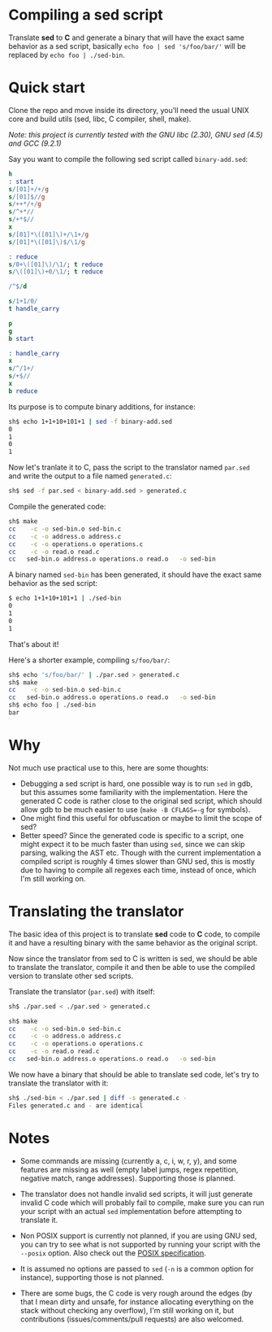 # Compiling a sed script

Translate **sed** to **C** and generate a binary that will have the exact same
behavior as a sed script, basically `echo foo | sed 's/foo/bar/'` will be
replaced by `echo foo | ./sed-bin`.

# Quick start

Clone the repo and move inside its directory, you'll need the usual UNIX
core and build utils (sed, libc, C compiler, shell, make).

*Note: this project is currently tested with the GNU libc (2.30), GNU sed (4.5)
and GCC (9.2.1)*

Say you want to compile the following sed script called `binary-add.sed`:
```sed
h
: start
s/[01]+/+/g
s/[01]$//g
s/++*/+/g
s/^+*//
s/+*$//
x
s/[01]*\([01]\)+/\1+/g
s/[01]*\([01]\)$/\1/g

: reduce
s/0+\([01]\)/\1/; t reduce
s/\([01]\)+0/\1/; t reduce

/^$/d

s/1+1/0/
t handle_carry

p
g
b start

: handle_carry
x
s/^/1+/
s/+$//
x
b reduce
```

Its purpose is to compute binary additions, for instance:

```sh
sh$ echo 1+1+10+101+1 | sed -f binary-add.sed
0
1
0
1
```

Now let's tranlate it to C, pass the script to the translator named `par.sed`
and write the output to a file named `generated.c`:

```sh
sh$ sed -f par.sed < binary-add.sed > generated.c
```

Compile the generated code:

```sh
sh$ make
cc    -c -o sed-bin.o sed-bin.c
cc    -c -o address.o address.c
cc    -c -o operations.o operations.c
cc    -c -o read.o read.c
cc   sed-bin.o address.o operations.o read.o   -o sed-bin
```

A binary named `sed-bin` has been generated, it should have the exact same
behavior as the sed script:

```sh
$ echo 1+1+10+101+1 | ./sed-bin
0
1
0
1
```

That's about it!

Here's a shorter example, compiling `s/foo/bar/`:

```sh
sh$ echo 's/foo/bar/' | ./par.sed > generated.c
sh$ make
cc    -c -o sed-bin.o sed-bin.c
cc   sed-bin.o address.o operations.o read.o   -o sed-bin
sh$ echo foo | ./sed-bin
bar
```

# Why

Not much use practical use to this, here are some thoughts:

- Debugging a sed script is hard, one possible way is to run `sed` in gdb,
  but this assumes some familiarity with the implementation. Here the generated
  C code is rather close to the original sed script, which should allow gdb to
  be much easier to use (`make -B CFLAGS=-g` for symbols).
- One might find this useful for obfuscation or maybe to limit the scope of sed?
- Better speed? Since the generated code is specific to a script, one might
  expect it to be much faster than using `sed`, since we can skip parsing,
  walking the AST etc. Though with the current implementation a compiled script
  is roughly 4 times slower than GNU sed, this is mostly due to having to
  compile all regexes each time, instead of once, which I'm still working on.

# Translating the translator

The basic idea of this project is to translate **sed** code to **C** code, to
compile it and have a resulting binary with the same behavior as the original
script.

Now since the translator from sed to C is written is sed, we should be able to
translate the translator, compile it and then be able to use the compiled
version to translate other sed scripts.

Translate the translator (`par.sed`) with itself:

```sh
sh$ ./par.sed < ./par.sed > generated.c
```

```sh
sh$ make
cc    -c -o sed-bin.o sed-bin.c
cc    -c -o address.o address.c
cc    -c -o operations.o operations.c
cc    -c -o read.o read.c
cc   sed-bin.o address.o operations.o read.o   -o sed-bin
```

We now have a binary that should be able to translate sed code, let's try to
translate the translator with it:

```sh
sh$ ./sed-bin < ./par.sed | diff -s generated.c -
Files generated.c and - are identical
```

# Notes

- Some commands are missing (currently a, c, i, w, r, y), and some features are
  missing as well (empty label jumps, regex repetition, negative match,
  range addresses). Supporting those is planned.

- The translator does not handle invalid sed scripts, it will just generate
  invalid C code which will probably fail to compile, make sure you can run your
  script with an actual `sed` implementation before attempting to translate it.

- Non POSIX support is currently not planned, if you are using GNU sed, you can
  try to see what is not supported by running your script with the `--posix`
  option. Also check out the [POSIX specification](https://pubs.opengroup.org/onlinepubs/9699919799/utilities/sed.html).

- It is assumed no options are passed to `sed` (`-n` is a common option for
  instance), supporting those is not planned.

- There are some bugs, the C code is very rough around the edges (by that I mean
  dirty and unsafe, for instance allocating everything on the stack without
  checking any overflow), I'm still working on it, but contributions
  (issues/comments/pull requests) are also welcomed.
